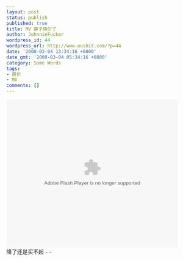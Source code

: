 ```yaml
---
layout: post
status: publish
published: true
title: MV 房子降价了
author: JohnnieFucker
wordpress_id: 44
wordpress_url: http://www.oushit.com/?p=44
date: '2008-03-04 13:34:16 +0800'
date_gmt: '2008-03-04 05:34:16 +0800'
category: Some Words
tags:
- 房价
- MV
comments: []
---
```

<p><embed src="http://www.56.com/n_v197_/c34_/29_/13_/sanjie1001_/zhajm_120418042813_/223000_/0_/29880779.swf"  type="application/x-shockwave-flash" width="450" height="390"></embed><br />
降了还是买不起 - -</p>

